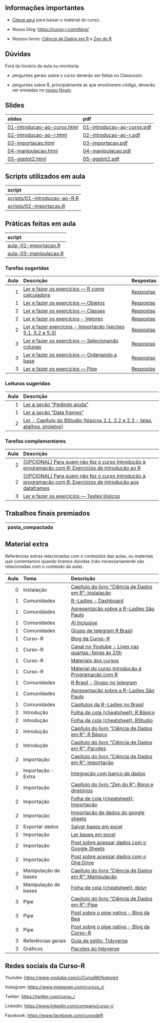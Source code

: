 
<!-- README.md is generated from README.Rmd. Please edit that file -->

## Informações importantes

  - [Clique
    aqui](https://github.com/curso-r/main-r4ds-1/raw/master/material_do_curso.zip)
    para baixar o material do curso.

  - Nosso blog: <https://curso-r.com/blog/>

  - Nossos livros: [Ciência de Dados em R](https://livro.curso-r.com/) e
    [Zen do R](https://curso-r.github.io/zen-do-r/)

## Dúvidas

Fora do horário de aula ou monitoria:

  - perguntas gerais sobre o curso deverão ser feitas no Classroom.

  - perguntas sobre R, principalmente as que envolverem código, deverão
    ser enviadas no [nosso fórum](https://discourse.curso-r.com/).

## Slides

| slides                                                                                                  | pdf                                                                                                   |
| :------------------------------------------------------------------------------------------------------ | :---------------------------------------------------------------------------------------------------- |
| [01-introducao-ao-curso.html](https://curso-r.github.io/main-r4ds-1/slides/01-introducao-ao-curso.html) | [01-introducao-ao-curso.pdf](https://curso-r.github.io/main-r4ds-1/slides/01-introducao-ao-curso.pdf) |
| [02-introducao-ao-r.html](https://curso-r.github.io/main-r4ds-1/slides/02-introducao-ao-r.html)         | [02-introducao-ao-r.pdf](https://curso-r.github.io/main-r4ds-1/slides/02-introducao-ao-r.pdf)         |
| [03-importacao.html](https://curso-r.github.io/main-r4ds-1/slides/03-importacao.html)                   | [03-importacao.pdf](https://curso-r.github.io/main-r4ds-1/slides/03-importacao.pdf)                   |
| [04-manipulacao.html](https://curso-r.github.io/main-r4ds-1/slides/04-manipulacao.html)                 | [04-manipulacao.pdf](https://curso-r.github.io/main-r4ds-1/slides/04-manipulacao.pdf)                 |
| [05-ggplot2.html](https://curso-r.github.io/main-r4ds-1/slides/05-ggplot2.html)                         | [05-ggplot2.pdf](https://curso-r.github.io/main-r4ds-1/slides/05-ggplot2.pdf)                         |

## Scripts utilizados em aula

| script                                                                                                                    |
| :------------------------------------------------------------------------------------------------------------------------ |
| [scripts/01-introducao-ao-R.R](https://raw.githubusercontent.com/curso-r/202206-r4ds-1/main/scripts/01-introducao-ao-R.R) |
| [scripts/02-importacao.R](https://raw.githubusercontent.com/curso-r/202206-r4ds-1/main/scripts/02-importacao.R)           |

## Práticas feitas em aula

| script                                                                                                              |
| :------------------------------------------------------------------------------------------------------------------ |
| [aula-02-importacao.R](https://raw.githubusercontent.com/curso-r/202206-r4ds-1/main/pratica/aula-02-importacao.R)   |
| [aula-03-manipulacao.R](https://raw.githubusercontent.com/curso-r/202206-r4ds-1/main/pratica/aula-03-manipulacao.R) |

### Tarefas sugeridas

| Aula | Descrição                                                                                                         | Respostas                                                                |
| ---: | :---------------------------------------------------------------------------------------------------------------- | :----------------------------------------------------------------------- |
|    1 | [Ler e fazer os exercícios — R como calculadora](https://livro.curso-r.com/3-2-r-como-calculadora.html)           | [Respostas](https://livro.curso-r.com/13-1-r-b%C3%A1sico.html)           |
|    1 | [Ler e fazer os exercícios — Objetos](https://livro.curso-r.com/3-3-objetosfuncoes)                               | [Respostas](https://livro.curso-r.com/13-1-r-b%C3%A1sico.html)           |
|    2 | [Ler e fazer os exercícios — Classes](https://livro.curso-r.com/3-5-classes.html)                                 | [Respostas](https://livro.curso-r.com/13-1-r-b%C3%A1sico.html)           |
|    2 | [Ler e fazer os exercícios - Vetores](https://livro.curso-r.com/3-6-vetores.html)                                 | [Respostas](https://livro.curso-r.com/13-1-r-b%C3%A1sico.html#vetores-1) |
|    2 | [Ler e fazer exercícios - Importação (seções 5.1, 5.2 e 5.3)](https://livro.curso-r.com/5-importacao.html)        | [Respostas](https://livro.curso-r.com/13-2-importa%C3%A7%C3%A3o.html)    |
|    3 | [Ler e fazer os exercícios — Selecionando colunas](https://livro.curso-r.com/7-2-dplyr.html#selecionando-colunas) | [Respostas](https://livro.curso-r.com/13-4-o-pacote-dplyr.html)          |
|    3 | [Ler e fazer os exercícios — Ordenando a base](https://livro.curso-r.com/7-2-dplyr.html#ordenando-a-base)         | [Respostas](https://livro.curso-r.com/13-4-o-pacote-dplyr.html)          |
|    3 | [Ler e fazer os exercícios — Pipe](https://livro.curso-r.com/7-2-dplyr.html#o-pipe-em-a%C3%A7%C3%A3o)             | [Respostas](https://livro.curso-r.com/13-4-o-pacote-dplyr.html)          |

### Leituras sugeridas

| Aula | Descrição                                                                                                                 |
| ---: | :------------------------------------------------------------------------------------------------------------------------ |
|    1 | [Ler a seção “Pedindo ajuda”](https://livro.curso-r.com/3-1-pedindo-ajuda.html)                                           |
|    1 | [Ler a seção “Data frames”](https://livro.curso-r.com/3-4-data-frames.html)                                               |
|    2 | [Ler - Capítulo do RStudio (tópicos 2.1, 2.2 e 2.3 - telas, atalhos, projetos)](https://livro.curso-r.com/2-rstudio.html) |

### Tarefas complementares

| Aula | Descrição                                                                                                                                                                |
| ---: | :----------------------------------------------------------------------------------------------------------------------------------------------------------------------- |
|    2 | [\[OPCIONAL\] Para quem não fez o curso Introdução à programação com R: Exercícios de introdução ao R](https://acursor.shinyapps.io/intro-programacao_introducao/)       |
|    2 | [\[OPCIONAL\] Para quem não fez o curso Introdução à programação com R: Exercícios de introdução aos dataframes](https://acursor.shinyapps.io/intro-programacao_tabelas) |
|    3 | [Ler e fazer os exercícios — Testes lógicos](https://livro.curso-r.com/3-7-testes-l%C3%B3gicos.html)                                                                     |

## Trabalhos finais premiados

| pasta\_compactada |
| :---------------- |

## Material extra

Referências extras relacionadas com o conteúdos das aulas, ou materiais
que comentamos quando tiramos dúvidas (não necessariamente são
relacionadas com o conteúdo da aula).

| Aula | Tema                 | Descrição                                                                                                                                                          |
| ---: | :------------------- | :----------------------------------------------------------------------------------------------------------------------------------------------------------------- |
|    0 | Instalação           | [Capítulo do livro “Ciência de Dados em R”: Instalação](https://livro.curso-r.com/1-instalacao.html)                                                               |
|    1 | Comunidades          | [R-Ladies - Dashboard](https://benubah.github.io/r-community-explorer/rladies.html)                                                                                |
|    1 | Comunidades          | [Apresentação sobre a R-Ladies São Paulo](https://r-ladies-sao-paulo.github.io/RLadiesTheme/)                                                                      |
|    1 | Comunidades          | [AI Inclusive](https://www.ai-inclusive.org/)                                                                                                                      |
|    1 | Comunidades          | [Grupo de telegram R Brasil](https://t.me/rbrasiloficial)                                                                                                          |
|    1 | Curso-R              | [Blog da Curso-R](https://blog.curso-r.com/)                                                                                                                       |
|    1 | Curso-R              | [Canal no Youtube - Lives nas quartas-feiras às 20h](https://www.youtube.com/c/CursoR6/featured)                                                                   |
|    1 | Curso-R              | [Materiais dos cursos](https://curso-r.com/material/)                                                                                                              |
|    1 | Curso-R              | [Material do curso Introdução à Programação com R](https://curso-r.github.io/202202-intro-programacao/)                                                            |
|    1 | Comunidades          | [R Brasil - Grupo no telegram](https://t.me/rbrasiloficial)                                                                                                        |
|    1 | Comunidades          | [Apresentação sobre a R-Ladies São Paulo](https://r-ladies-sao-paulo.github.io/RLadiesTheme/)                                                                      |
|    1 | Comunidades          | [Capítulos da R-Ladies no Brasil](https://github.com/R-Ladies-Sao-Paulo/RLadies-Brasil)                                                                            |
|    2 | Introdução           | [Folha de cola (cheatsheet): R Básico](https://rstudio.com/wp-content/uploads/2016/05/base-r.pdf)                                                                  |
|    2 | Introdução           | [Folha de cola (cheatsheet): RStudio](https://raw.githubusercontent.com/rstudio/cheatsheets/master/translations/portuguese/rstudio-IDE-cheatsheet-portuguese.pdf)  |
|    2 | Introdução           | [Capítulo do livro “Ciência de Dados em R”: R Básico](https://livro.curso-r.com/3-r-base.html)                                                                     |
|    2 | Introdução           | [Capítulo do livro “Ciência de Dados em R”: Pacotes](https://livro.curso-r.com/4-pacotes.html)                                                                     |
|    2 | Importação           | [Capítulo do livro “Ciência de Dados em R”: Importação](https://livro.curso-r.com/5-importacao.html)                                                               |
|    2 | Importação - Extra   | [Integração com banco de dados](https://youtu.be/Es8H2LjfikY)                                                                                                      |
|    2 | Importação           | [Capítulo do livro “Zen do R”: Rproj e diretórios](https://curso-r.github.io/zen-do-r/rproj-dir.html)                                                              |
|    2 | Importação           | [Folha de cola (cheatsheet): Importação](https://raw.githubusercontent.com/rstudio/cheatsheets/master/data-import.pdf)                                             |
|    2 | Importação           | [Importação de dados do google sheets](https://googlesheets4.tidyverse.org/)                                                                                       |
|    2 | Exportar dados       | [Salvar bases em excel](https://docs.ropensci.org/writexl/)                                                                                                        |
|    2 | Importação           | [Ler bases em excel](https://readxl.tidyverse.org/)                                                                                                                |
|    2 | Importação           | [Post sobre acessar dados com o Google Sheets](https://blog.curso-r.com/posts/2022-03-08-googlesheets4/)                                                           |
|    2 | Importação           | [Post sobre acessar dados com o One Drive](https://blog.curso-r.com/posts/2022-03-18-onedrive/)                                                                    |
|    3 | Manipulação de bases | [Capítulo do livro “Ciência de Dados em R”: Manipulação](https://livro.curso-r.com/7-manipulacao.html)                                                             |
|    3 | Manipulação de bases | [Folha de cola (cheatsheet): dplyr](https://raw.githubusercontent.com/rstudio/cheatsheets/master/translations/portuguese/data-wrangling-cheatsheet-portuguese.pdf) |
|    3 | Pipe                 | [Capítulo do livro “Ciência de Dados em R”: Pipe](https://livro.curso-r.com/6-pipe.html)                                                                           |
|    3 | Pipe                 | [Post sobre o pipe nativo - Blog da Bea](https://beatrizmilz.com/blog/2021-05-18-experimentando-o-r-410/)                                                          |
|    3 | Pipe                 | [Post sobre o pipe nativo - Blog da Curso-R](https://blog.curso-r.com/posts/2021-05-06-o-novo-pipe-esta-chegando/)                                                 |
|    3 | Referências gerais   | [Guia de estilo: Tidyverse](https://style.tidyverse.org/)                                                                                                          |
|    3 | Gráficos             | [Pacotes do tidyverse](https://www.tidyverse.org/packages/)                                                                                                        |

## Redes sociais da Curso-R

Youtube: <https://www.youtube.com/c/CursoR6/featured>

Instagram: <https://www.instagram.com/cursoo_r/>

Twitter: <https://twitter.com/curso_r>

Linkedin: <https://www.linkedin.com/company/curso-r/>

Facebook: <https://www.facebook.com/cursodeR>
